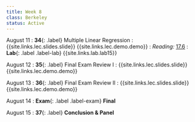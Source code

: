 ```yaml
---
title: Week 8
class: Berkeley
status: Active
---
```


August 11
: **34**{: .label} Multiple Linear Regression
    : {{site.links.lec.slides.slide}} {{site.links.lec.demo.demo}}
: _Reading:_ [17.6](https://inferentialthinking.com/chapters/17/6/Multiple_Regression.html)
: **Lab**{: .label .label-lab} {{site.links.lab.lab15}} 

August 12
: **35**{: .label} Final Exam Review I
    : {{site.links.lec.slides.slide}} {{site.links.lec.demo.demo}}
    

August 13
: **36**{: .label} Final Exam Review II
    : {{site.links.lec.slides.slide}} {{site.links.lec.demo.demo}}

August 14
: **Exam**{: .label .label-exam} **Final**
    

August 15
: **37**{: .label} **Conclusion & Panel**
